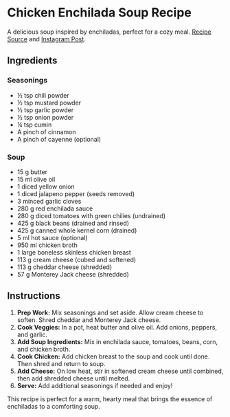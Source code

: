 # Chicken Enchilada Soup Recipe

A delicious soup inspired by enchiladas, perfect for a cozy meal. [Recipe Source](https://thecozycook.com/chicken-enchilada-soup/) and [Instagram Post](https://www.instagram.com/p/Cr0nYxbuc4-/?img_index=1).

## Ingredients

### Seasonings
- ½ tsp chili powder
- ½ tsp mustard powder
- ½ tsp garlic powder
- ½ tsp onion powder
- ¼ tsp cumin
- A pinch of cinnamon
- A pinch of cayenne (optional)

### Soup
- 15 g butter
- 15 ml olive oil
- 1 diced yellow onion
- 1 diced jalapeno pepper (seeds removed)
- 3 minced garlic cloves
- 280 g red enchilada sauce
- 280 g diced tomatoes with green chilies (undrained)
- 425 g black beans (drained and rinsed)
- 425 g canned whole kernel corn (drained)
- 5 ml hot sauce (optional)
- 950 ml chicken broth
- 1 large boneless skinless chicken breast
- 113 g cream cheese (cubed and softened)
- 113 g cheddar cheese (shredded)
- 57 g Monterey Jack cheese (shredded)

## Instructions

1. **Prep Work:** Mix seasonings and set aside. Allow cream cheese to soften. Shred cheddar and Monterey Jack cheese.
2. **Cook Veggies:** In a pot, heat butter and olive oil. Add onions, peppers, and garlic.
3. **Add Soup Ingredients:** Mix in enchilada sauce, tomatoes, beans, corn, and chicken broth.
4. **Cook Chicken:** Add chicken breast to the soup and cook until done. Then shred and return to soup.
5. **Add Cheese:** On low heat, stir in softened cream cheese until combined, then add shredded cheese until melted.
6. **Serve:** Add additional seasonings if needed and enjoy!

This recipe is perfect for a warm, hearty meal that brings the essence of enchiladas to a comforting soup.
